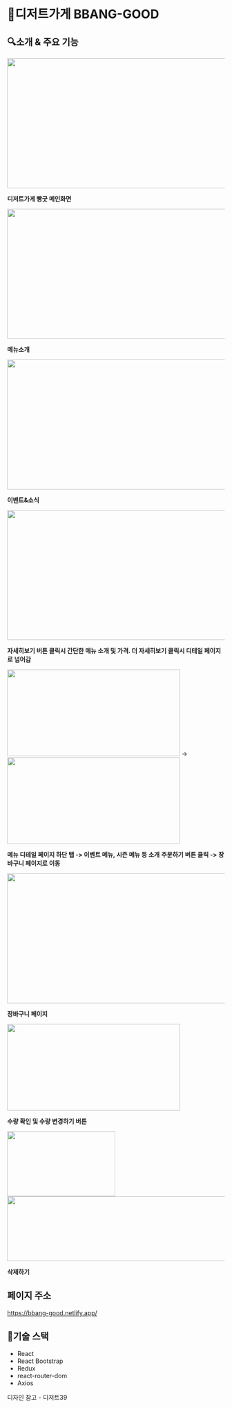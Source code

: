 # 🥖디저트가게 BBANG-GOOD

## 🔍소개 & 주요 기능

<img src="https://github.com/yunyoung0531/bbang-good/assets/68066598/7cd7989b-5c2f-4de0-9c37-343560a97890.png"  width="600" height="300"/>


**디저트가게 빵굿 메인화면**


<img src="https://github.com/yunyoung0531/bbang-good/assets/68066598/f756bfab-5f78-4f14-b116-31d5a523694d.png"  width="600" height="300"/>


**메뉴소개**


<img src="https://github.com/yunyoung0531/bbang-good/assets/68066598/1e745e64-495b-4cec-9cdf-bc7b92599369.png"  width="600" height="300"/>


**이벤트&소식**


<img src="https://github.com/yunyoung0531/bbang-good/assets/68066598/d0e9f531-6d76-46b7-b84e-46888b29c064.png"  width="600" height="300"/>


**자세히보기 버튼 클릭시 간단한 메뉴 소개 및 가격. 더 자세히보기 클릭시 디테일 페이지로 넘어감**


<img src="https://github.com/yunyoung0531/BBANG-GOOD/assets/68066598/aea8dba4-1473-45b0-adb0-35b4741b3838.png"  width="400" height="200"/> 
->
<img src="https://github.com/yunyoung0531/BBANG-GOOD/assets/68066598/37a83556-0ccc-4be5-aded-71a28a4287cb.png"  width="400" height="200"/>


**메뉴 디테일 페이지 하단 탭 -> 이벤트 메뉴, 시즌 메뉴 등 소개**
**주문하기 버튼 클릭 -> 장바구니 페이지로 이동**



<img src="https://github.com/yunyoung0531/BBANG-GOOD/assets/68066598/d600f18a-0ee1-4377-91ee-1baaa865a396.png"  width="600" height="300"/>


**장바구니 페이지**


<img src="https://github.com/yunyoung0531/BBANG-GOOD/assets/68066598/dae365e4-1939-430e-b6c1-69816814754d.png"  width="400" height="200"/>


**수량 확인 및 수량 변경하기 버튼**

<img src="https://github.com/yunyoung0531/BBANG-GOOD/assets/68066598/02c9a445-87d2-45ea-9f4b-d5107b517bdb.png"  width="250" height="150"/>
<img src="https://github.com/yunyoung0531/BBANG-GOOD/assets/68066598/2dda1b89-ac54-431d-8b81-40442e69c90e.png"  width="550" height="150"/>


**삭제하기**


## 페이지 주소
https://bbang-good.netlify.app/


## 💫기술 스택

- React
- React Bootstrap
- Redux
- react-router-dom
- Axios


디자인 참고 - 디저트39


